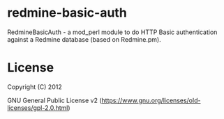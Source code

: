 
redmine-basic-auth
==================

RedmineBasicAuth - a mod_perl module to do HTTP Basic authentication
against a Redmine database (based on Redmine.pm).

License
=======

Copyright (C) 2012

GNU General Public License v2 (https://www.gnu.org/licenses/old-licenses/gpl-2.0.html)
